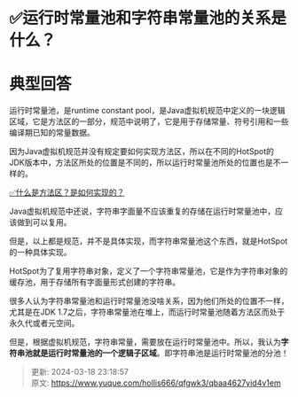 # ✅运行时常量池和字符串常量池的关系是什么？

# 典型回答


运行时常量池，是runtime constant pool，是Java虚拟机规范中定义的一块逻辑区域，它是方法区的一部分，规范中说明了，它是用于存储常量、符号引用和一些编译期已知的常量数据。



因为Java虚拟机规范并没有规定要如何实现方法区，所以在不同的HotSpot的JDK版本中，方法区所处的位置是不同的，所以运行时常量池所处的位置也是不一样的。



[✅什么是方法区？是如何实现的？](https://www.yuque.com/hollis666/qfgwk3/bk9qtiiqisie4f5a)



Java虚拟机规范中还说，字符串字面量不应该重复的存储在运行时常量池中，应该做到可以复用。



但是，以上都是规范，并不是具体实现，而字符串常量池这个东西，就是HotSpot的一种具体实现。



HotSpot为了复用字符串对象，定义了一个字符串常量池，它是作为字符串对象的缓存池，用于存储所有字面量形式创建的字符串。



很多人认为字符串常量池和运行时常量池没啥关系，因为他们所处的位置不一样，尤其是在JDK 1.7之后，字符串常量池在堆上，而运行时常量池随着方法区而处于永久代或者元空间。



但是，根据虚拟机规范，字符串常量，需要放在运行时常量池中。所以，我认为**字符串池就是运行时常量池的一个逻辑子区域**。即字符串池是运行时常量池的分池！





> 更新: 2024-03-18 23:18:57  
> 原文: <https://www.yuque.com/hollis666/qfgwk3/qbaa4627yid4v1em>